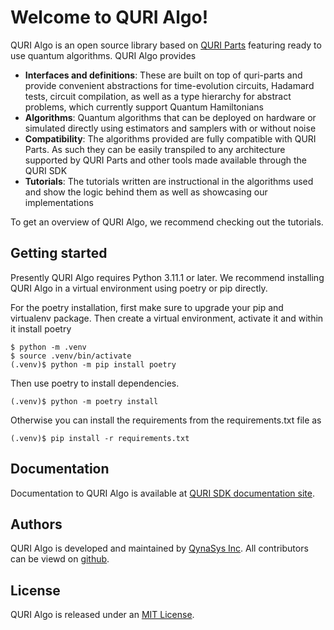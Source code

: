 # Welcome to QURI Algo!

QURI Algo is an open source library based on [QURI Parts](https://github.com/QunaSys/quri-parts) featuring ready to use quantum algorithms. QURI Algo provides
- **Interfaces and definitions**: These are built on top of quri-parts and provide convenient abstractions for time-evolution circuits, Hadamard tests, circuit compilation, as well as a type hierarchy for abstract problems, which currently support Quantum Hamiltonians
- **Algorithms**: Quantum algorithms that can be deployed on hardware or simulated directly using estimators and samplers with or without noise
- **Compatibility**: The algorithms provided are fully compatible with QURI Parts. As such they can be easily transpiled to any architecture supported by QURI Parts and other tools made available through the QURI SDK
- **Tutorials**: The tutorials written are instructional in the algorithms used and show the logic behind them as well as showcasing our implementations

To get an overview of QURI Algo, we recommend checking out the tutorials.

## Getting started

Presently QURI Algo requires Python 3.11.1 or later. We recommend installing QURI Algo in a virtual environment using poetry or pip directly.

For the poetry installation, first make sure to upgrade your pip and virtualenv package. Then create a virtual environment, activate it and within it install poetry

```
$ python -m .venv
$ source .venv/bin/activate
(.venv)$ python -m pip install poetry
```

Then use poetry to install dependencies.

```
(.venv)$ python -m poetry install
```

Otherwise you can install the requirements from the requirements.txt file as

```
(.venv)$ pip install -r requirements.txt
```

## Documentation

Documentation to QURI Algo is available at [QURI SDK documentation site](https://quri-sdk.qunasys.com/).

## Authors

QURI Algo is developed and maintained by [QynaSys Inc](https://qunasys.com/en/). All contributors can be viewd on [github](https://github.com/QunaSys/quri-algo/graphs/contributors).

## License

QURI Algo is released under an [MIT License](https://github.com/QunaSys/quri-vm/blob/main/LICENSE).